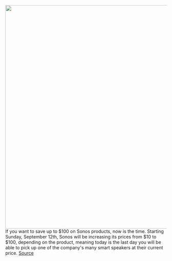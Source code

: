 <img src='https://cdn.vox-cdn.com/thumbor/2ysFaIDkRqcCcwd0lvSidXQTWy0=/0x0:2040x1360/1200x800/filters:focal(857x517:1183x843)/cdn.vox-cdn.com/uploads/chorus_image/image/69844173/RoamFrame.0.jpg' width='700px' /><br/>
If you want to save up to $100 on Sonos products, now is the time. Starting Sunday, September 12th, Sonos will be increasing its prices from $10 to $100, depending on the product, meaning today is the last day you will be able to pick up one of the company's many smart speakers at their current price.
<a href='https://www.theverge.com/good-deals/2021/9/11/22666760/sonos-speaker-hp-pavilion-aero-13-sennheiser-momentum-3-wireless-samsung-m7-smart-monitor-deal-sale'> Source <a/>